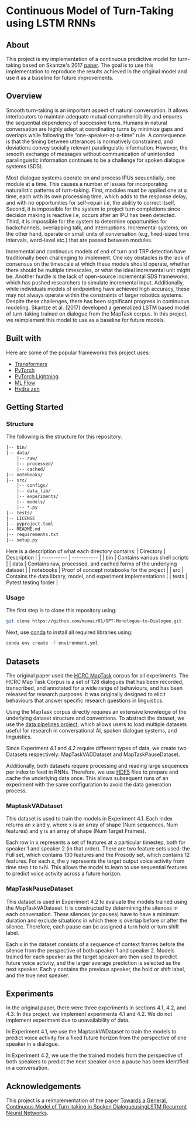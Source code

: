# Continuous Model of Turn-Taking using LSTM RNNs

## About

This project is my implementation of a continuous predictive model for turn-taking based on Skantze's 2017 [paper](https://www.diva-portal.org/smash/get/diva2:1141130/FULLTEXT01.pdf). The goal is to use this implementation to reproduce the results achieved in the original model and use it as a baseline for future improvements.

## Overview

Smooth turn-taking is an important aspect of natural conversation. It allows interlocutors to maintain adequate mutual comprehensibility and ensures the sequential dependency of successive turns. Humans in natural conversation are highly adept at coordinating turns by minimize gaps and overlaps while following the “one-speaker-at-a-time" rule. A consequence is that the timing between utterances is normatively constrained, and deviations convey socially relevant paralinguistic information. However, the smooth exchange of messages without communication of unintended paralinguistic information continues to be a challenge for spoken dialogue systems (SDS).

 Most dialogue systems operate on and process IPUs sequentially, one module at a time. This causes a number of issues for incorporating naturalistic patterns of turn-taking. First, modules must be applied one at a time, each with its own processing time, which adds to the response delay, and with no opportunities for self-repair i.e, the ability to correct itself. Second, it is impossible for the system to project turn completions since decision making is reactive i.e, occurs after an IPU has been detected. Third, it is impossible for the system to determine opportunities for backchannels, overlapping talk, and interruptions. Incremental systems, on the other hand, operate on small units of conversation (e.g, fixed-sized time intervals, word-level etc.) that are passed between modules.

Incremental and continuous models of end of turn and TRP detection have traditionally been challenging to implement. One key obstacles is the lack of consensus on the timescale at which these models should operate, whether there should be multiple timescales, or what the ideal incremental unit might be. Another hurdle is the lack of open-source incremental SDS frameworks, which has pushed researchers to simulate incremental input. Additionally, while individuals models of endpointing have achieved high accuracy, these may not always operate within the constraints of larger robotics systems. Despite these challenges, there has been significant progress in continuous modeling. Skantze et al. (2017) developed a generalized LSTM based model of turn-taking trained on dialogue from the MapTask corpus. In this project, we reimplement this model to use as a baseline for future models.

## Built with

Here are some of the popular frameworks this project uses:

- [Transformers](https://huggingface.co/docs/transformers/index)
- [PyTorch](https://pytorch.org/)
- [PyTorch Lightning](https://www.pytorchlightning.ai/)
- [ML Flow](https://mlflow.org/)
- [Hydra zen](https://mit-ll-responsible-ai.github.io/hydra-zen/)

## Getting Started

### Structure

The following is the structure for this repository.

```txt
|-- bin/
|-- data/
    |-- raw/
    |-- processed/
    |-- cached/
|-- notebooks/
|-- src/
    |-- configs/
    |-- data_lib/
    |-- experiments/
    |-- models/
    |-- *.py
|-- tests/
|-- LICENSE
|-- pyproject.toml
|-- README.md
|-- requirements.txt
|-- setup.py
```
Here is a description of what each directory contains:
| Directory      | Description |
| ----------- | ----------- |
| bin      | Contains various shell scripts   |
| data   | Contains raw, processed, and cached forms of the underlying dataset |
| notebooks   | Proof of concept notebooks for the project |
| src   | Contains the data library, model, and experiment implementations |
| tests   | Pytest testing folder        |

### Usage

The first step is to clone this repository using:

```bash
git clone https://github.com/mumair01/GPT-Monologue-to-Dialogue.git
```

Next, use [conda](https://docs.conda.io/en/latest/) to install all required libraries using:

```bash
conda env create -f environment.yml
```

## Datasets

The original paper used the [HCRC MapTask](https://groups.inf.ed.ac.uk/maptask/) corpus for all experiments. The HCRC Map Task Corpus is a set of 128 dialogues that has been recorded, transcribed, and annotated for a wide range of behaviours, and has been released for research purposes. It was originally designed to elicit behaviours that answer specific research questions in linguistics.

Using the MapTask corpus directly requires an extensive knowledge of the underlying dataset structure and conventions. To abstract the dataset, we use the [data pipelines project](https://github.com/mumair01/Data-Pipelines), which allows users to load multiple datasets useful for research in conversational AI, spoken dialogue systems, and linguistics.

Since Experiment 4.1 and 4.2 require different types of data, we create two Datasets respectively: MapTaskVADDataset and MapTaskPauseDataset.

Additionally, both datasets require processing and reading large sequences per index to feed in RNNs. Therefore, we use [HDF5](https://www.google.com/search?q=h5py&sxsrf=ALiCzsZtFNnl14BXbvvlKpDLY0dytgkbwQ%3A1672664067101&ei=A9SyY-TmBcWr5NoP2uyq6AM&ved=0ahUKEwik9LCc96j8AhXFFVkFHVq2Cj0Q4dUDCBA&uact=5&oq=h5py&gs_lcp=Cgxnd3Mtd2l6LXNlcnAQAzIICAAQgAQQsAMyCggAEIAEELADEAoyCAgAEIAEELADMggIABCABBCwAzIHCAAQHhCwAzIJCAAQBRAeELADSgQIQRgBSgQIRhgAUM4BWOkLYPUMaAFwAHgAgAEAiAEAkgEAmAEAoAEByAEGwAEB&sclient=gws-wiz-serp) files to prepare and cache the underlying data once. This allows subsequent runs of an experiment with the same configuration to avoid the data generation process.

### MaptaskVADataset

This dataset is used to train the models in Experiment 4.1. Each index returns an x and y, where x is an array of shape (Num sequences, Num features) and y is an array of shape (Num Target Frames).

Each row in x represents a set of features at a particular timestep, both for speaker 1 and speaker 2 (in that order). There are two feature sets used: the Full set, which contains 130 features and the Prosody set, which contains 12 features. For each x, the y represents the target output voice activity from time step t to t+N. This allows the model to learn to use sequential features to predict voice activity across a future horizon.

### MapTaskPauseDataset

This dataset is used in Experiment 4.2 to evaluate the models trained using the MapTaskVADataset. It is constructed by determining the silences in each conversation. These silences (or pauses) have to have a minimum duration and exclude situations in which there is overlap before or after the silence. Therefore, each pause can be assigned a turn hold or turn shift label.

Each x in the dataset consists of a sequence of context frames before the silence from the perspective of both speaker 1 and speaker 2. Models trained for each speaker as the target speaker are then used to predict future voice activity, and the larger average prediction is selected as the next speaker. Each y contains the previous speaker, the hold or shift label, and the true next speaker.

## Experiments

In the original paper, there were three experiments in sections 4.1, 4.2, and 4.3. In this project, we implement experiments 4.1 and 4.2. We do not implement experiment due to unavailability of data.

In Experiment 4.1, we use the MaptaskVADataset to train the models to predict voice activity for a fixed future horizon from the perspective of one speaker in a dialogue.

In Experiment 4.2, we use the the trained models from the perspective of both speakers to predict the next speaker once a pause has been identified in a conversation.

## Acknowledgements

This project is a reimplementation of the paper [Towards a General, Continuous Model of Turn-taking in Spoken DialogueusingLSTM Recurrent Neural Networks](https://aclanthology.org/W17-5527.pdf).
